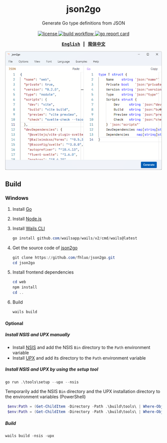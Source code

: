 <div align="center">

# json2go

Generate Go type definitions from JSON
<br><br>
<a href="https://github.com/fhluo/json2go/blob/main/LICENSE">
  <img src="https://img.shields.io/github/license/fhluo/json2go" alt="license">
</a>
<a href="https://github.com/fhluo/json2go/actions/workflows/build.yaml">
  <img src="https://github.com/fhluo/json2go/actions/workflows/build.yaml/badge.svg" alt="build workflow">
</a>
<a href="https://goreportcard.com/report/github.com/fhluo/json2go">
  <img src="https://goreportcard.com/badge/github.com/fhluo/json2go" alt="go report card">
</a>

<samp>

**[English](readme.md)** ┃ **[简体中文](readme.zh-Hans.md)**

</samp>

![json2go](assets/images/json2go.png)

</div>

## Build

### Windows

1. Install [Go](https://go.dev/dl/)
2. Install [Node.js](https://nodejs.org/zh-cn/)
3. Install [Wails CLI](https://wails.io/docs/gettingstarted/installation)

    ```PowerShell
    go install github.com/wailsapp/wails/v2/cmd/wails@latest
    ```

4. Get the source code of [json2go](https://github.com/fhluo/json2go)

   ```PowerShell
   git clone https://github.com/fhluo/json2go.git
   cd json2go
   ```

5. Install frontend dependencies

   ```PowerShell
   cd web
   npm install
   cd ..
   ```

6. Build

   ```PowerShell
   wails build
   ```

#### Optional

##### Install NSIS and UPX manually

- Install [NSIS](https://nsis.sourceforge.io/Download) and add the NSIS `Bin` directory to the `Path` environment variable
- Install [UPX](https://github.com/upx/upx/releases/latest) and add its directory to the `Path` environment variable

##### Install NSIS and UPX by using the setup tool

```PowerShell
go run .\tools\setup --upx --nsis
```

Temporarily add the NSIS `Bin` directory and the UPX installation directory to the environment variables (PowerShell)

```PowerShell
 $env:Path = (Get-ChildItem -Directory -Path .\build\tools\ | Where-Object { $_.Name -match "^nsis-" }).FullName + "\Bin" + ";" + $env:Path
 $env:Path = (Get-ChildItem -Directory -Path .\build\tools\ | Where-Object { $_.Name -match "^upx-" }).FullName + ";" + $env:Path
```

##### Build

```PowerShell
wails build -nsis -upx
```
